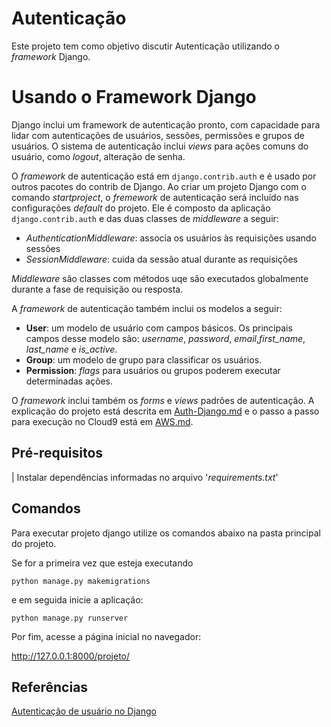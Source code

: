 # Autenticação

Este projeto tem como objetivo discutir Autenticação utilizando o _framework_ Django.

# Usando o Framework Django

Django inclui um framework de autenticação pronto, com capacidade para lidar com
autenticações de usuários, sessões, permissões e grupos de usuários. O sistema de autenticação
inclui _views_ para ações comuns do usuário, como _logout_, alteração de senha.

O _framework_ de autenticação está em `django.contrib.auth` e é usado por outros pacotes do contrib
de Django. Ao criar um projeto Django com o comando *startproject*, o _fremework_ de autenticação
será incluído nas configurações *default* do projeto. Ele é composto da aplicação `django.contrib.auth`
e das duas classes de _middleware_ a seguir:

  - _AuthenticationMiddleware_: associa os usuários às requisições usando sessões
  - _SessionMiddleware_: cuida da sessão atual durante as requisições

_Middleware_ são classes com métodos uqe são executados globalmente durante a fase de requisição ou resposta.

A _framework_ de autenticação também inclui os modelos a seguir:
 - **User**: um modelo de usuário com campos básicos. 
Os principais campos desse modelo são: _username_, _password_, _email_,_first_name_, _last_name_ e _is_active_.
 - **Group**: um modelo de grupo para classificar os usuários.
 - **Permission**: _flags_ para usuários ou grupos poderem executar determinadas ações.

O _framework_ inclui também os _forms_ e _views_ padrões de autenticação.
A explicação do projeto está descrita em [Auth-Django.md](Auth-Django.md) e o passo a passo para execução no Cloud9 está em [AWS.md](AWS.md).

## Pré-requisitos
| Instalar dependências informadas no arquivo '_requirements.txt_' 

## Comandos

Para executar projeto django utilize os comandos abaixo na pasta principal do projeto. 

Se for a primeira vez que esteja executando 
```
python manage.py makemigrations
```

e em seguida inicie a aplicação:
```
python manage.py runserver
```

Por fim, acesse a página inicial no navegador: 

http://127.0.0.1:8000/projeto/



## Referências

[Autenticação de usuário no Django](https://docs.djangoproject.com/pt-br/3.2/topics/auth/)
